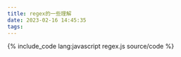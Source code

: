 ```yaml
---
title: regex的一些理解
date: 2023-02-16 14:45:35
tags:
---
```


{% include_code lang:javascript regex.js source/code %}

